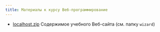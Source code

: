 ```yaml
---
title: Материалы к курсу Веб-программирование
---
```


- [localhost.zip](localhost.zip) Содержимое учебного Веб-сайта (см. папку `wizard`)
